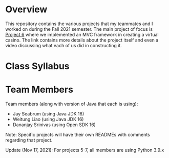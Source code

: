 # Overview
This repository contains the various projects that my teammates and I worked on during the Fall 2021 semester.  The main project of focus is [Project 6]() where we implemented an MVC framework in creating a virtual casino.  The link contains more details about the project itself and even a video discussing what each of us did in constructing it.  

# Class Syllabus


# Team Members

Team members (along with version of Java that each is using):

- Jay Seabrum (using Java JDK 16)
- Weitung Liao (using Java JDK 16)
- Dananjay Srinivas (using Open SDK 16)

Note: Specific projects will have their own READMEs with comments regarding that project.

Update (Nov 17, 2021): For projects 5-7, all members are using Python 3.9.x




